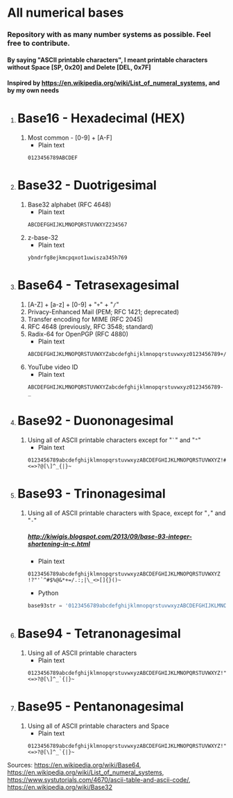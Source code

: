 # All numerical bases
### Repository with as many number systems as possible. Feel free to contribute.
#### By saying "ASCII printable characters", I meant printable characters without Space [SP, 0x20] and Delete [DEL, 0x7F]
#### Inspired by https://en.wikipedia.org/wiki/List_of_numeral_systems, and by my own needs
 
1. # Base16 - Hexadecimal (HEX)
    1. Most common - [0-9] + [A-F]
        * Plain text
        ```
        0123456789ABCDEF
        ```
1. # Base32 - Duotrigesimal
    1. Base32 alphabet (RFC 4648)
        * Plain text
        ```
        ABCDEFGHIJKLMNOPQRSTUVWXYZ234567
        ```
    1. z-base-32
        * Plain text
        ```
        ybndrfg8ejkmcpqxot1uwisza345h769
        ```

1. # Base64 - Tetrasexagesimal
    1. [A-Z] + [a-z] + [0-9] + "`+`" + "`/`"
    1. Privacy-Enhanced Mail (PEM; RFC 1421; deprecated)
     1. Transfer encoding for MIME (RFC 2045)
     1. RFC 4648 (previously, RFC 3548; standard)
     1. Radix-64 for OpenPGP (RFC 4880)
        * Plain text
        ```
        ABCDEFGHIJKLMNOPQRSTUVWXYZabcdefghijklmnopqrstuvwxyz0123456789+/=
        ```
    1. YouTube video ID
        * Plain text
        ```
        ABCDEFGHIJKLMNOPQRSTUVWXYZabcdefghijklmnopqrstuvwxyz0123456789-_
        ```

1. # Base92 - Duononagesimal
    1. Using all of ASCII printable characters except for "`` ` ``" and "`"`"
        * Plain text
        ```
        0123456789abcdefghijklmnopqrstuvwxyzABCDEFGHIJKLMNOPQRSTUVWXYZ!#$%&'()*+,-./:;<=>?@[\]^_{|}~ 
        ```
1. # Base93 - Trinonagesimal
    1. Using all of ASCII printable characters with Space, except for "`,`" and "`-`"
        ##### http://kiwigis.blogspot.com/2013/09/base-93-integer-shortening-in-c.html
        * Plain text
        ```
        0123456789abcdefghijklmnopqrstuvwxyzABCDEFGHIJKLMNOPQRSTUVWXYZ !?"'`^#$%@&*+=/.:;|\_<>[]{}()~
        ```
        * Python
        ```python
        base93str = '0123456789abcdefghijklmnopqrstuvwxyzABCDEFGHIJKLMNOPQRSTUVWXYZ !?"\'`^#$%@&*+=/.:;|\_<>[]{}()~'
        ```
1. # Base94 - Tetranonagesimal
    1. Using all of ASCII printable characters
        * Plain text
        ```
        0123456789abcdefghijklmnopqrstuvwxyzABCDEFGHIJKLMNOPQRSTUVWXYZ!"#$%&'()*+,-./:;<=>?@[\]^_`{|}~
        ```
1. # Base95 - Pentanonagesimal
    1. Using all of ASCII printable characters and Space
        * Plain text
        ```
        0123456789abcdefghijklmnopqrstuvwxyzABCDEFGHIJKLMNOPQRSTUVWXYZ!"#$%&'()*+,-./:;<=>?@[\]^_`{|}~ 
        ```


Sources:
https://en.wikipedia.org/wiki/Base64, https://en.wikipedia.org/wiki/List_of_numeral_systems, https://www.systutorials.com/4670/ascii-table-and-ascii-code/, https://en.wikipedia.org/wiki/Base32
